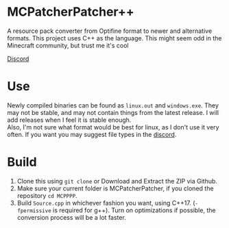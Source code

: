 # MCPatcherPatcher++
A resource pack converter from Optifine format to newer and alternative formats. This project uses C++ as the language. This might seem odd in the Minecraft community, but trust me it's cool  
  
[Discord](https://discord.gg/waXJDswsaR)  
# Use
Newly compiled binaries can be found as `linux.out` and `windows.exe`. They may not be stable, and may not contain things from the latest release. I will add releases when I feel it is stable enough.  
Also, I'm not sure what format would be best for linux, as I don't use it very often. If you want you may suggest file types in the [discord](https://discord.gg/waXJDswsaR).  
  
# Build
1. Clone this using `git clone` or Download and Extract the ZIP via Github.  
2. Make sure your current folder is MCPatcherPatcher, if you cloned the repository `cd MCPPPP`.  
3. Build `Source.cpp` in whichever fashion you want, using C++17. (`-fpermissive` is required for g++). Turn on optimizations if possible, the conversion process will be a lot faster.  
